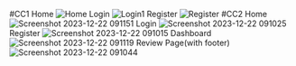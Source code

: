 #CC1
Home
![Home](https://github.com/sonalichandran/React_IRC/assets/124024790/1bc987d9-464d-4de3-a159-63a4ba21b437)
Login
![Login1](https://github.com/sonalichandran/React_IRC/assets/124024790/8dae13d6-a5ab-4f2b-bd1e-676979af9b89)
Register
![Register](https://github.com/sonalichandran/React_IRC/assets/124024790/7318bcdb-fe55-491f-ad8a-aeb93a9965b7)
#CC2
Home
![Screenshot 2023-12-22 091151](https://github.com/sonalichandran/React_IRC/assets/124024790/208c8ad8-5000-4ceb-be31-59173ff43518)
Login
![Screenshot 2023-12-22 091025](https://github.com/sonalichandran/React_IRC/assets/124024790/69a60feb-c47a-4238-bd2e-0095957198c3)
Register
![Screenshot 2023-12-22 091015](https://github.com/sonalichandran/React_IRC/assets/124024790/bd08c9c1-9f11-478a-9779-40f2e0ccbaec)
Dashboard
![Screenshot 2023-12-22 091119](https://github.com/sonalichandran/React_IRC/assets/124024790/50abcac8-4eba-4ad8-b87a-df4127a983ee)
Review Page(with footer)
![Screenshot 2023-12-22 091044](https://github.com/sonalichandran/React_IRC/assets/124024790/c011167c-e220-4f8c-b0e5-8f2f96e08f1d)

